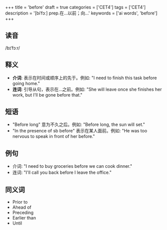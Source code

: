 +++
title = 'before'
draft = true
categories = ['CET4']
tags = ['CET4']
description = '[biˈfɔː] prep.在…以前；向…'
keywords = ['ai words', 'before']
+++

## 读音
/bɪˈfɔːr/

## 释义
- **介词**: 表示在时间或顺序上的先于。例如: "I need to finish this task before going home."
- **连词**: 引导从句，表示在…之前。例如: "She will leave once she finishes her work, but I'll be gone before that."

## 短语
- "Before long" 意为不久之后。例如: "Before long, the sun will set."
- "In the presence of sb before" 表示在某人面前。例如: "He was too nervous to speak in front of her before."

## 例句
- 介词: "I need to buy groceries before we can cook dinner."
- 连词: "I'll call you back before I leave the office."

## 同义词
- Prior to
- Ahead of
- Preceding
- Earlier than
- Until
